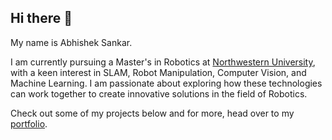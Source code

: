 ## Hi there 👋

<!--
**241abhishek/241abhishek** is a ✨ _special_ ✨ repository because its `README.md` (this file) appears on your GitHub profile.

Here are some ideas to get you started:

- 🔭 I’m currently working on ...
- 🌱 I’m currently learning ...
- 👯 I’m looking to collaborate on ...
- 🤔 I’m looking for help with ...
- 💬 Ask me about ...
- 📫 How to reach me: ...
- 😄 Pronouns: ...
- ⚡ Fun fact: ...
-->
My name is Abhishek Sankar.

I am currently pursuing a Master's in Robotics at [Northwestern University](https://www.mccormick.northwestern.edu/robotics/overview/), with a keen interest in SLAM, Robot Manipulation, Computer Vision, and Machine Learning. I am passionate about exploring how these technologies can work together to create innovative solutions in the field of Robotics.

Check out some of my projects below and for more, head over to my [portfolio](https://abhishek-sankar.com/).
